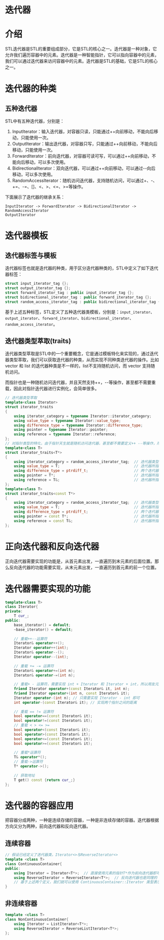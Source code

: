 # 迭代器
# 介绍
STL迭代器是STL的重要组成部分，它是STL的核心之一。迭代器是一种对象，它允许我们遍历容器中的元素。迭代器是一种智能指针，它可以指向容器中的元素，我们可以通过迭代器来访问容器中的元素。迭代器是STL的基础，它是STL的核心之一。

# 迭代器的种类
## 五种迭代器
STL中有五种迭代器，分别是：
1. InputIterator：输入迭代器，对容器只读，只能通过++向前移动，不能向后移动，只能使用一次。
2. OutputIterator：输出迭代器，对容器只写，只能通过++向前移动，不能向后移动，只能使用一次。
3. ForwardIterator：前向迭代器，对容器可读可写，可以通过++向前移动，不能向后移动，可以多次使用。
4. BidirectionalIterator：双向迭代器，可以通过++向前移动，可以通过--向后移动，可以多次使用。
5. RandomAccessIterator：随机访问迭代器，支持随机访问，可以通过+、-、+=、-=、[]、<、>、<=、>=等操作。

下面展示了迭代器的继承关系：
```text
InputIterator -> ForwardIterator -> BidirectionalIterator -> RandomAccessIterator
OutputIterator
```

# 迭代器模板
## 迭代器标签与模板

迭代器标签也就是迭代器的种类，用于区分迭代器种类的，STL中定义了如下迭代器标签：
```cpp
struct input_iterator_tag {};
struct output_iterator_tag {};
struct forward_iterator_tag : public input_iterator_tag {};
struct bidirectional_iterator_tag : public forward_iterator_tag {};
struct random_access_iterator_tag : public bidirectional_iterator_tag {};
```

基于上述五种标签，STL定义了五种迭代器类模板，分别是：`input_iterator`、`output_iterator`、`forward_iterator`、`bidirectional_iterator`、`random_access_iterator`。

## 迭代器类型萃取(traits)

迭代器类型萃取是STL中的一个重要概念，它是通过模板特化来实现的，通过迭代器类型萃取，我们可以获取迭代器的种类，从而实现不同种类迭代器的操作。比如 vector 和 list 的迭代器种类是不一样的，list不支持随机访问，而 vector 支持随机访问。

而指针也是一种随机访问迭代器，并且天然支持++，--等操作，甚至都不需要重载，因此对指针迭代器进行实例化，会简单很多。

```cpp
// 迭代器类型萃取
template<class Iterator>
struct iterator_traits
{
    using iterator_category = typename Iterator::iterator_category;
    using value_type = typename Iterator::value_type;
    using difference_type = typename Iterator::difference_type;
    using pointer = typename Iterator::pointer;
    using reference = typename Iterator::reference;
};
// 对指针类型的特化，由于指针天生就是随机访问迭代器，甚至都不需要定义++ --等操作，所以直接特化，加速访问
template<class T>
struct iterator_traits<T*>
{
    using iterator_category = random_access_iterator_tag;  // 迭代器类型
    using value_type = T;                                  // 迭代器所指对象的类型
    using difference_type = ptrdiff_t;                     // 两个迭代器之间的距离
    using pointer = T*;                                    // 迭代器所指对象的指针
    using reference = T&;                                  // 迭代器所指对象的引用
};
template<class T>
struct iterator_traits<const T*>
{
    using iterator_category = random_access_iterator_tag;  // 迭代器类型
    using value_type = T;                                  // 迭代器所指对象的类型
    using difference_type = ptrdiff_t;                     // 两个迭代器之间的距离
    using pointer = const T*;                              // 迭代器所指对象的指针
    using reference = const T&;                            // 迭代器所指对象的引用
};
```

# 正向迭代器和反向迭代器
正向迭代器需要实现的功能是，从首元素出发，一直遍历到末元素的后面位置。那么反向迭代器的功能需要实现，从末元素出发，一直遍历到首元素的前一个位置。

# 迭代器需要实现的功能
```cpp
template<class T>
class Iterator{
private:
    T cur_;
public:
    base_iterator() = default;
    ~base_iterator() = default;
    
    // 重载++--运算符
    Iterator& operator++();
    Iterator operator++(int);
    Iterator& operator--();
    Iterator operator--(int);
    
    // 重载 += -= 运算符
    Iterator& operator+=(int n);
    Iterator& operator-=(int n);
    
    // 重载+ - 运算符，需要实现 int + Iterator 和 Iterator + int，所以用友元方式重载
    friend Iterator operator+(const Iterator& it, int n);
    friend Iterator operator+(int n, const Iterator& it);
    Iterator operator-(int n); // 只需要实现 Iterator - int 即可
    int operator-(const Iterator& it); // 实现两个指针之间的距离
    
    // 重载 == != 运算符
    bool operator==(const Iterator& it);
    bool operator!=(const Iterator& it);
    // 重载 < > <= >= 
    bool operator<(const Iterator& it);
    bool operator>(const Iterator& it);
    bool operator<=(const Iterator& it);
    bool operator>=(const Iterator& it);
    
    // 重载*运算符
    T& operator*();
    // 重载->运算符
    T* operator->();
    
    // 获取地址
    T get() const {return cur_;}
};
```

# 迭代器的容器应用
把容器分成两种，一种是连续存储的容器，一种是非连续存储的容器。迭代器根据方向又分为两种，前向迭代器和反向迭代器。

## 连续容器

```cpp
// 假设已经定义了迭代器类，Iterator<>与ReverseIterator<>
template <class T>
class ContinuousContainer{
public:
    using Iterator = Iterator<T*>;  // 直接使用元素的指针T*作为前向迭代器即可
    using ReverseIterator = ReverseIterator<T*>;  // 反向迭代器也是同理的
    // 基于上述两个定义，我们就可以使用 ContinuousContainer::Iterator 类型表示 ContinuousContainer 的前向迭代器
}
```

## 非连续容器

```cpp
template <class T>
class NonContinuousContainer{
    using Iterator = ListIterator<T*>;
    using ReverseIterator = ReverseListIterator<T*>;
};
```

